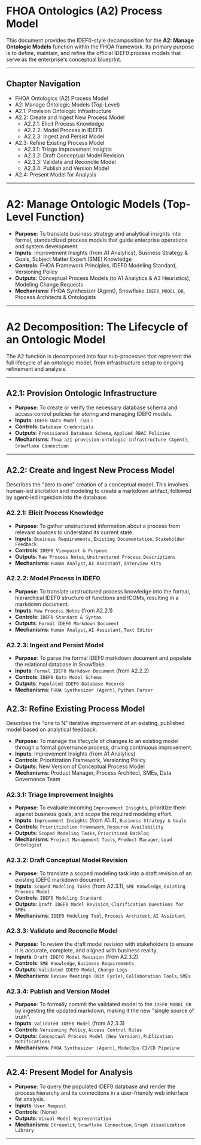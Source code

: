 # FHOA Ontologics (A2) Process Model

This document provides the IDEF0-style decomposition for the **A2: Manage Ontologic Models** function within the FHOA framework. Its primary purpose is to define, maintain, and refine the official IDEF0 process models that serve as the enterprise's conceptual blueprint.

---
## Chapter Navigation

- FHOA Ontologics (A2) Process Model
- A2: Manage Ontologic Models (Top-Level)
- A2.1: Provision Ontologic Infrastructure
- A2.2: Create and Ingest New Process Model
  - A2.2.1: Elicit Process Knowledge
  - A2.2.2: Model Process in IDEF0
  - A2.2.3: Ingest and Persist Model
- A2.3: Refine Existing Process Model
  - A2.3.1: Triage Improvement Insights
  - A2.3.2: Draft Conceptual Model Revision
  - A2.3.3: Validate and Reconcile Model
  - A2.3.4: Publish and Version Model
- A2.4: Present Model for Analysis
 
---

# A2: Manage Ontologic Models (Top-Level Function)

- **Purpose**: To translate business strategy and analytical insights into formal, standardized process models that guide enterprise operations and system development.
- **Inputs**: Improvement Insights (from A1 Analytics), Business Strategy & Goals, Subject Matter Expert (SME) Knowledge
- **Controls**: FHOA Framework Principles, IDEF0 Modeling Standard, Versioning Policy
- **Outputs**: Conceptual Process Models (to A1 Analytics & A3 Heuristics), Modeling Change Requests
- **Mechanisms**: FHOA Synthesizer (Agent), Snowflake `IDEF0_MODEL_DB`, Process Architects & Ontologists

---

# A2 Decomposition: The Lifecycle of an Ontologic Model

The A2 function is decomposed into four sub-processes that represent the full lifecycle of an ontologic model, from infrastructure setup to ongoing refinement and analysis.

---

## A2.1: Provision Ontologic Infrastructure

- **Purpose**: To create or verify the necessary database schema and access control policies for storing and managing IDEF0 models.
- **Inputs**: `IDEF0 Data Model (SQL)`
- **Controls**: `Database Credentials`
- **Outputs**: `Provisioned Database Schema`, `Applied RBAC Policies`
- **Mechanisms**: `fhoa-a21-provision-ontologic-infrastructure (Agent)`, `Snowflake Connection`

---

## A2.2: Create and Ingest New Process Model

Describes the "zero to one" creation of a conceptual model. This involves human-led elicitation and modeling to create a markdown artifact, followed by agent-led ingestion into the database.

### A2.2.1: Elicit Process Knowledge
- **Purpose**: To gather unstructured information about a process from relevant sources to understand its current state.
- **Inputs**: `Business Requirements`, `Existing Documentation`, `Stakeholder Feedback`
- **Controls**: `IDEF0 Viewpoint & Purpose`
- **Outputs**: `Raw Process Notes`, `Unstructured Process Descriptions`
- **Mechanisms**: `Human Analyst`, `AI Assistant`, `Interview Kits`

### A2.2.2: Model Process in IDEF0
- **Purpose**: To translate unstructured process knowledge into the formal, hierarchical IDEF0 structure of functions and ICOMs, resulting in a markdown document.
- **Inputs**: `Raw Process Notes` (from A2.2.1)
- **Controls**: `IDEF0 Standard & Syntax`
- **Outputs**: `Formal IDEF0 Markdown Document`
- **Mechanisms**: `Human Analyst`, `AI Assistant`, `Text Editor`

### A2.2.3: Ingest and Persist Model
- **Purpose**: To parse the formal IDEF0 markdown document and populate the relational database in Snowflake.
- **Inputs**: `Formal IDEF0 Markdown Document` (from A2.2.2)
- **Controls**: `IDEF0 Data Model Schema`
- **Outputs**: `Populated IDEF0 Database Records`
- **Mechanisms**: `FHOA Synthesizer (Agent)`, `Python Parser`

## A2.3: Refine Existing Process Model

Describes the "one to N" iterative improvement of an existing, published model based on analytical feedback.

- **Purpose**: To manage the lifecycle of changes to an existing model through a formal governance process, driving continuous improvement.
- **Inputs**: Improvement Insights (from A1 Analytics)
- **Controls**: Prioritization Framework, Versioning Policy
- **Outputs**: New Version of Conceptual Process Model
- **Mechanisms**: Product Manager, Process Architect, SMEs, Data Governance Team

### A2.3.1: Triage Improvement Insights
- **Purpose**: To evaluate incoming `Improvement Insights`, prioritize them against business goals, and scope the required modeling effort.
- **Inputs**: `Improvement Insights` (from A1.4), `Business Strategy & Goals`
- **Controls**: `Prioritization Framework`, `Resource Availability`
- **Outputs**: `Scoped Modeling Tasks`, `Prioritized Backlog`
- **Mechanisms**: `Project Management Tools`, `Product Manager`, `Lead Ontologist`

### A2.3.2: Draft Conceptual Model Revision
- **Purpose**: To translate a scoped modeling task into a draft revision of an existing IDEF0 markdown document.
- **Inputs**: `Scoped Modeling Tasks` (from A2.3.1), `SME Knowledge`, `Existing Process Model`
- **Controls**: `IDEF0 Modeling Standard`
- **Outputs**: `Draft IDEF0 Model Revision`, `Clarification Questions for SMEs`
- **Mechanisms**: `IDEF0 Modeling Tool`, `Process Architect`, `AI Assistant`

### A2.3.3: Validate and Reconcile Model
- **Purpose**: To review the draft model revision with stakeholders to ensure it is accurate, complete, and aligned with business reality.
- **Inputs**: `Draft IDEF0 Model Revision` (from A2.3.2)
- **Controls**: `SME Knowledge`, `Business Requirements`
- **Outputs**: `Validated IDEF0 Model`, `Change Logs`
- **Mechanisms**: `Review Meetings (Kit Cycle)`, `Collaboration Tools`, `SMEs`

### A2.3.4: Publish and Version Model
- **Purpose**: To formally commit the validated model to the `IDEF0_MODEL_DB` by ingesting the updated markdown, making it the new "single source of truth".
- **Inputs**: `Validated IDEF0 Model` (from A2.3.3)
- **Controls**: `Versioning Policy`, `Access Control Rules`
- **Outputs**: `Conceptual Process Model (New Version)`, `Publication Notifications`
- **Mechanisms**: `FHOA Synthesizer (Agent)`, `ModelOps CI/CD Pipeline`

---

## A2.4: Present Model for Analysis

- **Purpose**: To query the populated IDEF0 database and render the process hierarchy and its connections in a user-friendly web interface for analysis.
- **Inputs**: `User Request`
- **Controls**: (None)
- **Outputs**: `Visual Model Representation`
- **Mechanisms**: `Streamlit`, `Snowflake Connection`, `Graph Visualization Library`

---
